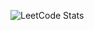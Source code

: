 
![LeetCode Stats](https://leetcard.jacoblin.cool/Pmoarctic?theme=light&font=Noto%16Sans%16Display&ext=heatmap)
